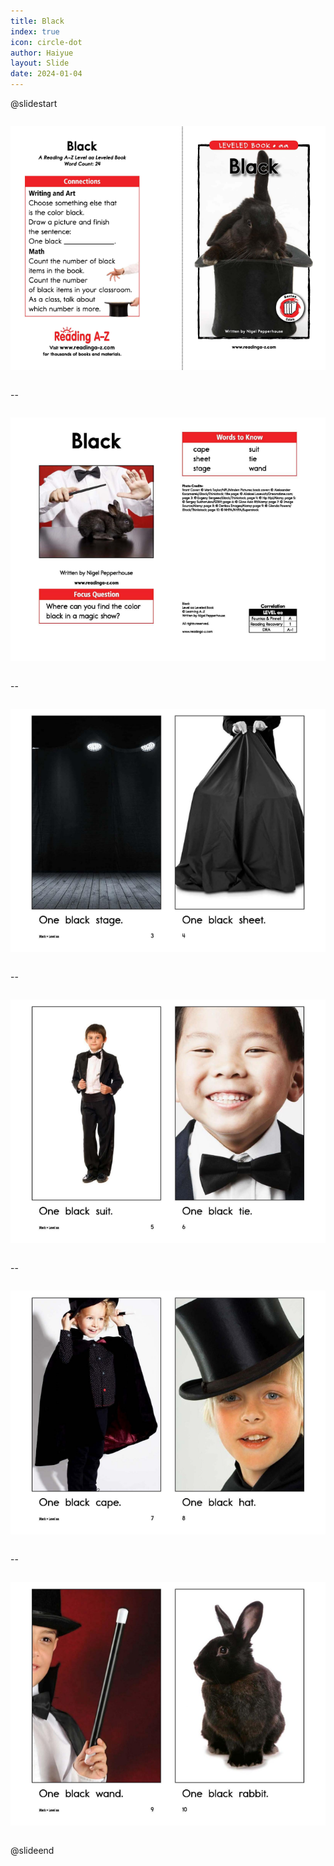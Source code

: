 ```yaml
---
title: Black
index: true
icon: circle-dot
author: Haiyue
layout: Slide
date: 2024-01-04
---
```


@slidestart

<div style="display:flex">
<div style="flex:1">

![](/data/english/reading/AA-Black/001.jpg)
</div>
<div style="flex:1">

![](/data/english/reading/AA-Black/002.jpg)
</div>
</div>

--

<div style="display:flex">
<div style="flex:1">

![](/data/english/reading/AA-Black/003.jpg)
</div>
<div style="flex:1">

![](/data/english/reading/AA-Black/004.jpg)
</div>
</div>

--

<div style="display:flex">
<div style="flex:1">

![](/data/english/reading/AA-Black/005.jpg)
</div>
<div style="flex:1">

![](/data/english/reading/AA-Black/006.jpg)
</div>
</div>

--

<div style="display:flex">
<div style="flex:1">

![](/data/english/reading/AA-Black/007.jpg)
</div>
<div style="flex:1">

![](/data/english/reading/AA-Black/008.jpg)
</div>
</div>

-- 

<div style="display:flex">
<div style="flex:1">

![](/data/english/reading/AA-Black/009.jpg)
</div>
<div style="flex:1">

![](/data/english/reading/AA-Black/010.jpg)
</div>
</div>

--

<div style="display:flex">
<div style="flex:1">

![](/data/english/reading/AA-Black/011.jpg)
</div>
<div style="flex:1">

![](/data/english/reading/AA-Black/012.jpg)
</div>
</div>

@slideend

